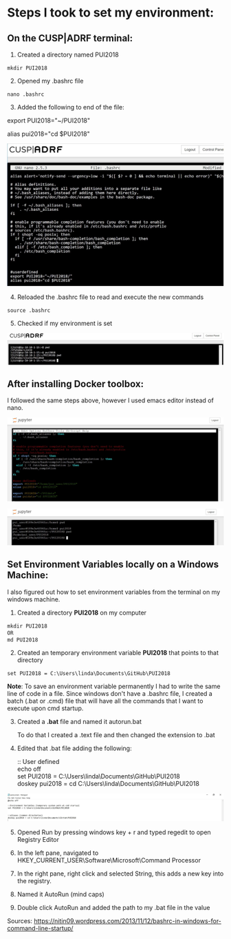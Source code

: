 # Steps I took to set my environment:

## On the CUSP|ADRF terminal:

1. Created a directory named PUI2018
```
mkdir PUI2018
```
2. Opened my .bashrc file
```
nano .bashrc
```
3. Added the following to end of the file:

export PUI2018="~/PUI2018"

alias pui2018="cd $PUI2018"

![Alt text](../HW1_lj1232/images/ADRF_ljaber_.bashrc.JPG ".bashrc file")

4. Reloaded the .bashrc file to read and execute the new commands

```
source .bashrc
```
5. Checked if my environment is set

![Alt text](../HW1_lj1232/images/ADRF_set%20_env.JPG "terminal")

## After installing Docker toolbox:

I followed the same steps above, however I used emacs editor instead of nano.

![Alt text](../HW1_lj1232/images/docker_.bashrc.JPG "docker .bashrc")

![Alt text](../HW1_lj1232/images/docker_set_env.JPG "terminal")

## Set Environment Variables locally on a Windows Machine:

I also figured out how to set environment variables from the terminal on my windows machine.

1. Created a directory **PUI2018** on my computer 
```
mkdir PUI2018 
OR 
md PUI2018 
```
2. Created an temporary environment variable **PUI2018** that points to that directory
```
set PUI2018 = C:\Users\linda\Documents\GitHub\PUI2018
```

**Note**: To save an environment variable permanently I had to write the same line of code in a file. Since windows don't have a .bashrc file, I created a batch (.bat or .cmd) file that will have all the commands that I want to execute upon cmd startup.

3. Created a **.bat** file and named it autorun.bat

   To do that I created a .text file and then changed the extension to .bat

4. Edited that .bat file adding the following:

   :: User defined  
   echo off  
   set PUI2018 = C:\Users\linda\Documents\GitHub\PUI2018  
   doskey pui2018 = cd C:\Users\linda\Documents\GitHub\PUI2018

![Alt text](../HW1_lj1232/images/local_machine_ljaber_.bat.jpg ".bat file")
    
5. Opened Run by pressing windows key + r and typed regedit to open Registry Editor

6. In the left pane, navigated to HKEY_CURRENT_USER\Software\Microsoft\Command Processor

7. In the right pane, right click and selected String, this adds a new key into the registry.

8. Named it AutoRun (mind caps)

9. Double click AutoRun and added the path to my .bat file in the value 


Sources: https://nitin09.wordpress.com/2013/11/12/bashrc-in-windows-for-command-line-startup/
    
    
      
    
